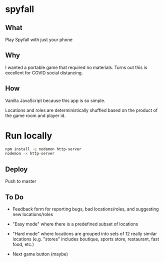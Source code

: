 # spyfall

## What

Play Spyfall with just your phone

## Why

I wanted a portable game that required no materials. Turns out this is excellent for COVID social distancing.

## How

Vanilla JavaScript because this app is so simple.

Locations and roles are deterministically shuffled based on the product of the game room and player id.

# Run locally

```sh
npm install -g nodemon http-server
nodemon -x http-server
```

## Deploy

Push to master

## To Do

- Feedback form for reporting bugs, bad locations/roles, and suggesting new locations/roles

- "Easy mode" where there is a predefined subset of locations
- "Hard mode" where locations are grouped into sets of 12 really similar locations (e.g. "stores" includes boutique, sports store, restaurant, fast food, etc.)
- Next game button (maybe)
